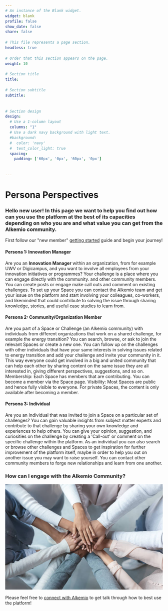 ```yaml
---
# An instance of the Blank widget.
widget: blank
profile: false
show_date: false
share: false

# This file represents a page section.
headless: true

# Order that this section appears on the page.
weight: 10

# Section title
title:

# Section subtitle
subtitle:


# Section design
design:
  # Use a 1-column layout
  columns: "1"
  # Use a dark navy background with light text.
  #background:
  #  color: 'navy'
  #  text_color_light: true
  spacing:
    padding: ['60px', '0px', '60px', '0px']


---
```


# Persona Perspectives

### Hello new user! In this page we want to help you find out how can you use the platform at the best of its capacities depending on who you are and what value you can  get from the Alkemio community. 

First follow our "new member" [getting started](../getting-started) guide and begin your journey!

#### Persona 1: Innovation Manager 
Are you an **Innovation Manager** within an organization, from for example UWV or Digicampus, and you want to involve all employees from your innovation initiatives or programmes? Your challenge is a place where you can engage directly with the community. and other community members. You can create posts or engage make call outs and comment on existing challenges. To set up your Space you can contact the Alkemio team and get your issue on the platform and start involving your colleagues, co-workers, and likeminded that could contribute to solving the issue through sharing knowledge, stories, and useful case studies to learn from. 

#### Persona 2: Community/Organization Member
Are you part of a Space or Challenge (an Alkemio community) with individuals from different organizations that work on a shared challenge, for example the energy transition? You can search, browse, or ask to join the relevant Spaces or create a new one. You can follow up on the challenges with other individuals that have your same interests in solving issues related to energy transition and add your challenge and invite your community in it. This way everyone could get involved in a big and united community that can help each other by sharing content on the same issue they are all interested in, giving different perspectives, suggestions, and so on. Membership: Each Space has members that are contributing. You can become a member via the Space page.
Visibility: Most Spaces are public and hence fully visible to everyone. For private Spaces, the content is only available after becoming a member.

#### Persona 3: Individual
Are you an Individual that was invited to join a Space on a particular set of challenges? You can gain valuable insights from subject matter experts and contribute to that challenge by sharing your own knowledge and experiences to help others. You can give your opinion, suggestion, and curiosities on the challenge by creating a 'Call-out' or comment on the specific challenge within the platform. As an individual you can also search or browse other challenges and Spaces to get inspiration for further improvement of the platform itself, maybe in order to help you out on another issue you may want to raise yourself. You can contact other community members to forge new relationships and learn from one another. 

### How can I engage with the Alkemio Community?

![](./community.jpg)


Please feel free to [connect with Alkemio](../) to get talk through how to best use the platform!
